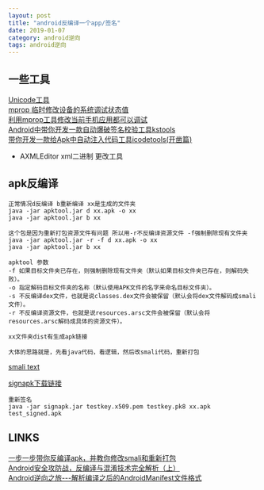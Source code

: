 ```yaml
---
layout: post
title: "android反编译一个app/签名"
date: 2019-01-07
category: android逆向
tags: android逆向
---
```


## 一些工具

[Unicode工具](http://tool.chinaz.com/tools/unicode.aspx)  
[mprop 临时修改设备的系统调试状态值](https://pan.baidu.com/s/1ZfYCq-zHdAq-KUa1BkJ6bg)  
[利用mprop工具修改当前手机应用都可以调试](https://www.jianshu.com/p/e540f34cec07)  
[Android中带你开发一款自动爆破签名校验工具kstools](https://blog.csdn.net/jiangwei0910410003/article/details/70483088)  
[带你开发一款给Apk中自动注入代码工具icodetools(开凿篇)](https://blog.csdn.net/jiangwei0910410003/article/details/53386071)  

- AXMLEditor xml二进制 更改工具

## apk反编译
	
	正常情况d反编译 b重新编译 xx是生成的文件夹
	java -jar apktool.jar d xx.apk -o xx
	java -jar apktool.jar b xx

	这个包是因为重新打包资源文件有问题 所以用-r不反编译资源文件 -f强制删除现有文件夹
	java -jar apktool.jar -r -f d xx.apk -o xx 
	java -jar apktool.jar b xx 

	apktool 参数
	-f 如果目标文件夹已存在，则强制删除现有文件夹（默认如果目标文件夹已存在，则解码失败）。
	-o 指定解码目标文件夹的名称（默认使用APK文件的名字来命名目标文件夹）。
	-s 不反编译dex文件，也就是说classes.dex文件会被保留（默认会将dex文件解码成smali文件）。
	-r 不反编译资源文件，也就是说resources.arsc文件会被保留（默认会将resources.arsc解码成具体的资源文件）。

	xx文件夹dist有生成apk链接

	大体的思路就是，先看java代码，看逻辑，然后改smali代码，重新打包

[smali text](https://tea9.xyz/2019/01/21/android_smail_text.html)  

[signapk下载链接](https://github.com/as0ler/Android-Tools/tree/master/Autosign/Auto-Sign)  

	重新签名
	java -jar signapk.jar testkey.x509.pem testkey.pk8 xx.apk test_signed.apk


## LINKS

[一步一步带你反编译apk，并教你修改smali和重新打包](https://blog.csdn.net/sxk874890728/article/details/80486223)  
[Android安全攻防战，反编译与混淆技术完全解析（上）](https://blog.csdn.net/guolin_blog/article/details/49738023)  
[Android逆向之旅---解析编译之后的AndroidManifest文件格式](https://blog.csdn.net/jiangwei0910410003/article/details/50568487)  
